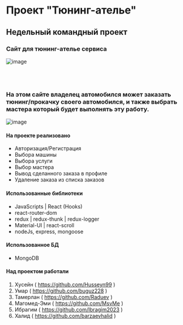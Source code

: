 # Проект "Тюнинг-ателье"

## Недельный командный проект

### Сайт для тюнинг-ателье сервиса

![image](https://github.com/buguz228/front-tuning/blob/main/src/assets/proect.gif)

<br><br>

### На этом сайте владелец автомобился может заказать тюнинг/прокачку своего автомобился, и также выбрать мастера который будет выполнять эту работу. ###

![image](https://github.com/buguz228/front-tuning/blob/main/src/assets/order-in-project.gif)


#### На проекте реализовано ####

* Авторизация/Регистрация
* Выбора машины
* Выбора услуги
* Выбор мастера
* Вывод сделанного заказа в профиле
* Удаление заказа из списка заказов

#### Использованные библиотеки ####

* JavaScripts | React (Hooks)
* react-router-dom
* redux | redux-thunk | redux-logger
* Material-UI | react-scroll
* nodeJs, express, mongoose

#### Использованное БД ####

* MongoDB

#### Над проектом работали ####

1. Хусейн ( https://github.com/Husseyn99 )
2. Умар ( https://github.com/buguz228 )
3. Тамерлан ( https://github.com/Raduev )
4. Магомед-Эми ( https://github.com/MsvMe )
5. Ибрагим ( https://github.com/Ibragim2023 )
6. Халид ( https://github.com/barzaevhalid )
